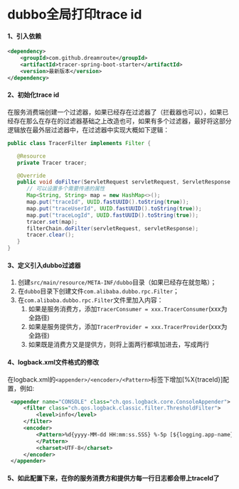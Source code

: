 # dubbo全局打印trace id
#### 1、引入依赖
```xml
<dependency>
    <groupId>com.github.dreamroute</groupId>
    <artifactId>tracer-spring-boot-starter</artifactId>
    <version>最新版本</version>
</dependency>
```

#### 2、初始化trace id
在服务消费端创建一个过滤器，如果已经存在过滤器了（拦截器也可以），如果已经存在那么在存在的过滤器基础之上改造也可，如果有多个过滤器，最好将这部分逻辑放在最外层过滤器中，在过滤器中实现大概如下逻辑：
```java
public class TracerFilter implements Filter {

   @Resource
   private Tracer tracer;

   @Override
   public void doFilter(ServletRequest servletRequest, ServletResponse servletResponse, FilterChain filterChain) throws IOException, ServletException {
      // 可以设置多个需要传递的属性
      Map<String, String> map = new HashMap<>();
      map.put("traceId", UUID.fastUUID().toString(true));
      map.put("traceUserId", UUID.fastUUID().toString(true));
      map.put("traceLogId", UUID.fastUUID().toString(true));
      tracer.set(map);
      filterChain.doFilter(servletRequest, servletResponse);
      tracer.clear();
   }
}

```

#### 3、定义引入dubbo过滤器
1. 创建`src/main/resource/META-INF/dubbo`目录（如果已经存在就忽略）；
3. 在`dubbo`目录下创建文件`com.alibaba.dubbo.rpc.Filter`；
4. 在`com.alibaba.dubbo.rpc.Filter`文件里加入内容：
   1. 如果是服务消费方，添加`TracerConsumer = xxx.TracerConsumer`(xxx为全路径)
   2. 如果是服务提供方，添加`TracerProvider = xxx.TracerProvider`(xxx为全路径)
   3. 如果既是消费方又是提供方，则将上面两行都填加进去，写成两行

#### 4、logback.xml文件格式的修改
在logback.xml的`<appender>/<encoder>/<Pattern>`标签下增加[%X{traceId}]配置，例如:
```xml
 <appender name="CONSOLE" class="ch.qos.logback.core.ConsoleAppender">
     <filter class="ch.qos.logback.classic.filter.ThresholdFilter">
         <level>info</level>
     </filter>
     <encoder>
         <Pattern>%d{yyyy-MM-dd HH:mm:ss.SSS} %-5p [${logging.app-name}] [%X{traceUserId}] [%X{traceLogId}] [%X{traceId}] --- [%t] %logger:%L : %m%n
         </Pattern>
         <charset>UTF-8</charset>
     </encoder>
 </appender>
```

#### 5、如此配置下来，在你的服务消费方和提供方每一行日志都会带上traceId了
